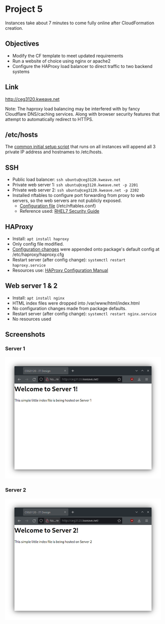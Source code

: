 # Project 5

Instances take about 7 minutes to come fully online after CloudFormation creation.

## Objectives

- Modify the CF template to meet updated requirements
- Run a website of choice using nginx or apache2
- Configure the HAProxy load balancer to direct traffic to two backend systems

## Link

http://ceg3120.kweave.net

Note: The haproxy load balancing may be interfered with by fancy Cloudflare DNS/caching services. Along with browser security features that attempt to automatically redirect to HTTPS.

## /etc/hosts

The [common initial setup script](./files/init-script.sh) that runs on all instances will append all 3 private IP address and hostnames to /etc/hosts.

## SSH

- Public load balancer: `ssh ubuntu@ceg3120.kweave.net`
- Private web server 1: `ssh ubuntu@ceg3120.kweave.net -p 2201`
- Private web server 2: `ssh ubuntu@ceg3120.kweave.net -p 2202`
- Installed nftables to configure port forwarding from proxy to web servers, so the web servers are not publicly exposed.
  - [Configuration file](./files/nftables.conf) (/etc/nftables.conf)
  - Reference used: [RHEL7 Security Guide](https://access.redhat.com/documentation/en-us/red_hat_enterprise_linux/7/html/security_guide/sec-configuring_port_forwarding_using_nftables)

## HAProxy

- Install: `apt install haproxy`
- Only config file modified.
- [Configuration changes](./files/haproxy.cfg.append) were appended onto package's default config at /etc/haproxy/haproxy.cfg
- Restart server (after config change): `systemctl restart haproxy.service`
- Resources use: [HAProxy Configuration Manual](https://cbonte.github.io/haproxy-dconv/2.0/configuration.html)

## Web server 1 & 2

- Install: `apt install nginx`
- HTML index files were dropped into /var/www/html/index.html
- No configuration changes made from package defaults.
- Restart server (after config change): `systemctl restart nginx.service`
- No resources used

## Screenshots

### Server 1

![Server 1](./img/server1.png)

### Server 2

![Server 2](./img/server2.png)
